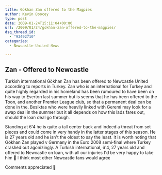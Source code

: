 ```yaml
---
title: Gökhan Zan offered to the Magpies
author: Kevin Doocey
type: post
date: 2009-01-24T15:11:04+00:00
url: /2009/01/24/gokhan-zan-offered-to-the-magpies/
dsq_thread_id:
  - "93492710"
categories:
  - Newcastle United News

---
```

## Zan - Offered to Newcastle

Turkish international Gökhan Zan has been offered to Newcastle United according to reports in Turkey. Zan who is an international for Turkey and quite highly regarded in his homeland has been rumoured to have been on his way to Everton last summer but is seems that he has been offered to the Toon, and another Premier League club, so that a permanent deal can be done in the. Besiktas who were heavily linked with Geremi may look for a swap deal in the summer but it all depends on how this lads fares out, should the loan deal go through.

Standing at 6'4 he is quite a tall center back and indeed a threat from set pieces and could come in very handy in the latter stages of this season. He is 27 years old and he isn't the oldest to say the least. It is worth noting that Gökhan Zan played v Germany in the Euro 2008 semi-final where Turkey crashed out agonizingly. A Turkish international, 6'4, 27 years old and offered to Newcastle on loan, with all our injuries I'd be very happy to take him 🙂 I think most other Newcastle fans would agree

Comments appreciated 🙂
